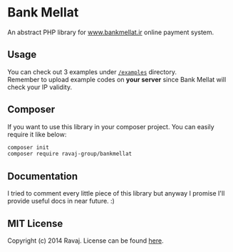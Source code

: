 # Bank Mellat

An abstract PHP library for www.bankmellat.ir online payment system.

## Usage
You can check out 3 examples under [`/examples`](/examples) directory.  
Remember to upload example codes on **your server** since Bank Mellat will check your IP validity.

## Composer
If you want to use this library in your composer project. You can easily require it like below:

```sh
composer init
composer require ravaj-group/bankmellat
```

## Documentation
I tried to comment every little piece of this library but anyway I promise I'll provide useful docs in near future. :)

## MIT License
Copyright (c) 2014 Ravaj. 
License can be found [here](LICENSE).
